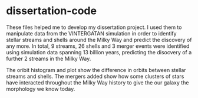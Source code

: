 # dissertation-code

These files helped me to develop my dissertation project. I used them to manipulate data from the VINTERGATAN simulation in order to identify stellar streams and shells around the Milky Way and predict the discovery of any more. In total, 9 streams, 26 shells and 3 merger events were identified using simulation data spanning 13 billion years, predicting the disocvery of a further 2 streams in the Milky Way.

The oribit histogram and plot show the difference in orbits between stellar streams and shells. The mergers added show how some clusters of stars have interacted throughout the Milky Way history to give the our galaxy the morphology we know today.
